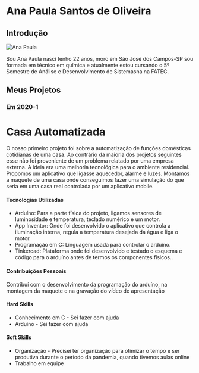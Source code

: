 # Ana Paula Santos de Oliveira

## Introdução
![Ana Paula](https://github.com/user-attachments/assets/d27d0fb0-20d4-4f95-a180-7cc956823880)

Sou Ana Paula nasci tenho 22 anos, moro em São José dos Campos-SP sou formada em técnico em química e atualmente estou cursando o 5º Semestre de Análise e Desenvolvimento de Sistemasna na FATEC.

## Meus Projetos

### Em 2020-1
# Casa Automatizada
O nosso primeiro projeto foi sobre a automatização de funções domésticas cotidianas de uma casa. Ao contrário da maioria dos projetos seguintes esse não foi proveniente de um problema relatado por uma empresa externa.
A ideia era uma melhoria tecnológica para o ambiente residencial. Propomos um aplicativo que ligasse aquecedor, alarme e luzes. Montamos a maquete de uma casa onde conseguimos fazer uma simulação do que seria em uma casa real controlada por um aplicativo mobile.

#### Tecnologias Utilizadas
- Arduíno: Para a parte física do projeto, ligamos sensores de luminosidade e temperatura, teclado numérico e um motor.
- App Inventor: Onde foi desenvolvido o aplicativo que controla a iluminação interna, regula a temperatura desejada da água e liga o motor.
- Programação em C: Linguagem usada para controlar o arduíno.
- Tinkercad: Plataforma onde foi desenvolvido e testado o esquema e código para o arduíno antes de termos os componentes físicos..

#### Contribuições Pessoais
Contribuí com o desenvolvimento da programação do arduíno, na montagem da maquete e na gravação do vídeo de apresentação

#### Hard Skills
- Conhecimento em C - Sei fazer com ajuda
- Arduíno - Sei fazer com ajuda

#### Soft Skills
- Organização - Precisei ter organização para otimizar o tempo e ser produtiva durante o período da pandemia, quando tivemos aulas online
- Trabalho em equipe


